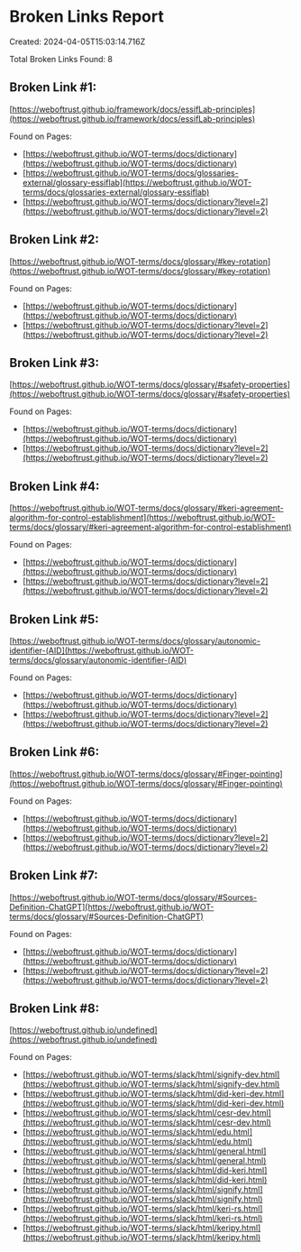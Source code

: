 # Broken Links Report

Created: 2024-04-05T15:03:14.716Z

Total Broken Links Found: 8

## Broken Link #1:
[https://weboftrust.github.io/framework/docs/essifLab-principles](https://weboftrust.github.io/framework/docs/essifLab-principles)

Found on Pages:

- [https://weboftrust.github.io/WOT-terms/docs/dictionary](https://weboftrust.github.io/WOT-terms/docs/dictionary)
- [https://weboftrust.github.io/WOT-terms/docs/glossaries-external/glossary-essiflab](https://weboftrust.github.io/WOT-terms/docs/glossaries-external/glossary-essiflab)
- [https://weboftrust.github.io/WOT-terms/docs/dictionary?level=2](https://weboftrust.github.io/WOT-terms/docs/dictionary?level=2)


## Broken Link #2:
[https://weboftrust.github.io/WOT-terms/docs/glossary/#key-rotation](https://weboftrust.github.io/WOT-terms/docs/glossary/#key-rotation)

Found on Pages:

- [https://weboftrust.github.io/WOT-terms/docs/dictionary](https://weboftrust.github.io/WOT-terms/docs/dictionary)
- [https://weboftrust.github.io/WOT-terms/docs/dictionary?level=2](https://weboftrust.github.io/WOT-terms/docs/dictionary?level=2)


## Broken Link #3:
[https://weboftrust.github.io/WOT-terms/docs/glossary/#safety-properties](https://weboftrust.github.io/WOT-terms/docs/glossary/#safety-properties)

Found on Pages:

- [https://weboftrust.github.io/WOT-terms/docs/dictionary](https://weboftrust.github.io/WOT-terms/docs/dictionary)
- [https://weboftrust.github.io/WOT-terms/docs/dictionary?level=2](https://weboftrust.github.io/WOT-terms/docs/dictionary?level=2)


## Broken Link #4:
[https://weboftrust.github.io/WOT-terms/docs/glossary/#keri-agreement-algorithm-for-control-establishment](https://weboftrust.github.io/WOT-terms/docs/glossary/#keri-agreement-algorithm-for-control-establishment)

Found on Pages:

- [https://weboftrust.github.io/WOT-terms/docs/dictionary](https://weboftrust.github.io/WOT-terms/docs/dictionary)
- [https://weboftrust.github.io/WOT-terms/docs/dictionary?level=2](https://weboftrust.github.io/WOT-terms/docs/dictionary?level=2)


## Broken Link #5:
[https://weboftrust.github.io/WOT-terms/docs/glossary/autonomic-identifier-(AID](https://weboftrust.github.io/WOT-terms/docs/glossary/autonomic-identifier-(AID)

Found on Pages:

- [https://weboftrust.github.io/WOT-terms/docs/dictionary](https://weboftrust.github.io/WOT-terms/docs/dictionary)
- [https://weboftrust.github.io/WOT-terms/docs/dictionary?level=2](https://weboftrust.github.io/WOT-terms/docs/dictionary?level=2)


## Broken Link #6:
[https://weboftrust.github.io/WOT-terms/docs/glossary/#Finger-pointing](https://weboftrust.github.io/WOT-terms/docs/glossary/#Finger-pointing)

Found on Pages:

- [https://weboftrust.github.io/WOT-terms/docs/dictionary](https://weboftrust.github.io/WOT-terms/docs/dictionary)
- [https://weboftrust.github.io/WOT-terms/docs/dictionary?level=2](https://weboftrust.github.io/WOT-terms/docs/dictionary?level=2)


## Broken Link #7:
[https://weboftrust.github.io/WOT-terms/docs/glossary/#Sources-Definition-ChatGPT](https://weboftrust.github.io/WOT-terms/docs/glossary/#Sources-Definition-ChatGPT)

Found on Pages:

- [https://weboftrust.github.io/WOT-terms/docs/dictionary](https://weboftrust.github.io/WOT-terms/docs/dictionary)
- [https://weboftrust.github.io/WOT-terms/docs/dictionary?level=2](https://weboftrust.github.io/WOT-terms/docs/dictionary?level=2)


## Broken Link #8:
[https://weboftrust.github.io/undefined](https://weboftrust.github.io/undefined)

Found on Pages:

- [https://weboftrust.github.io/WOT-terms/slack/html/signify-dev.html](https://weboftrust.github.io/WOT-terms/slack/html/signify-dev.html)
- [https://weboftrust.github.io/WOT-terms/slack/html/did-keri-dev.html](https://weboftrust.github.io/WOT-terms/slack/html/did-keri-dev.html)
- [https://weboftrust.github.io/WOT-terms/slack/html/cesr-dev.html](https://weboftrust.github.io/WOT-terms/slack/html/cesr-dev.html)
- [https://weboftrust.github.io/WOT-terms/slack/html/edu.html](https://weboftrust.github.io/WOT-terms/slack/html/edu.html)
- [https://weboftrust.github.io/WOT-terms/slack/html/general.html](https://weboftrust.github.io/WOT-terms/slack/html/general.html)
- [https://weboftrust.github.io/WOT-terms/slack/html/did-keri.html](https://weboftrust.github.io/WOT-terms/slack/html/did-keri.html)
- [https://weboftrust.github.io/WOT-terms/slack/html/signify.html](https://weboftrust.github.io/WOT-terms/slack/html/signify.html)
- [https://weboftrust.github.io/WOT-terms/slack/html/keri-rs.html](https://weboftrust.github.io/WOT-terms/slack/html/keri-rs.html)
- [https://weboftrust.github.io/WOT-terms/slack/html/keripy.html](https://weboftrust.github.io/WOT-terms/slack/html/keripy.html)


